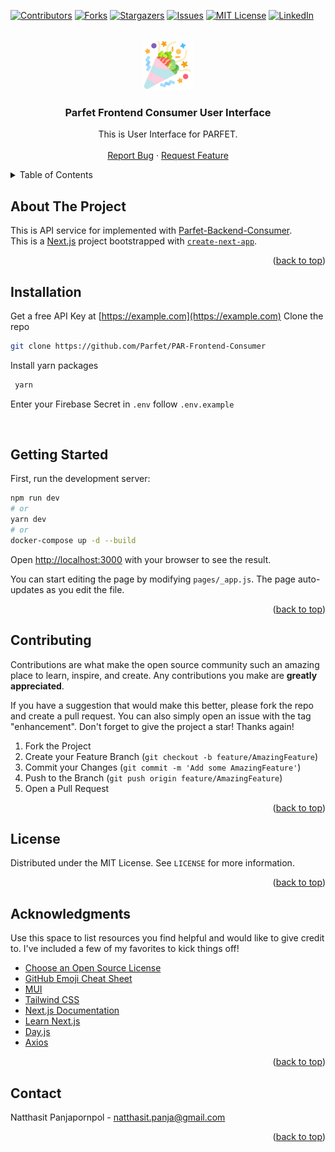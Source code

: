 <div id="top"></div>
<!--
*** Thanks for checking out the Best-README-Template. If you have a suggestion
*** that would make this better, please fork the repo and create a pull request
*** or simply open an issue with the tag "enhancement".
*** Don't forget to give the project a star!
*** Thanks again! Now go create something AMAZING! :D
-->



<!-- PROJECT SHIELDS -->
<!--
*** I'm using markdown "reference style" links for readability.
*** Reference links are enclosed in brackets [ ] instead of parentheses ( ).
*** See the bottom of this document for the declaration of the reference variables
*** for contributors-url, forks-url, etc. This is an optional, concise syntax you may use.
*** https://www.markdownguide.org/basic-syntax/#reference-style-links
-->
[![Contributors][contributors-shield]][contributors-url]
[![Forks][forks-shield]][forks-url]
[![Stargazers][stars-shield]][stars-url]
[![Issues][issues-shield]][issues-url]
[![MIT License][license-shield]][license-url]
[![LinkedIn][linkedin-shield]][linkedin-url]

<!-- PROJECT LOGO -->
<br />
<div align="center">
  <a href="https://github.com/Parfet/PAR-Frontend-Consumer">
    <img src="https://github.com/Parfet/PAR-Frontend-Consumer/blob/main/public/images/logo_parfet_512.png" alt="PARFET Logo" width="80" height="80">
  </a>

  <h3 align="center">Parfet Frontend Consumer User Interface</h3>

  <p align="center">
    This is User Interface for PARFET.
    <br />
    <br />
    <a href="https://github.com/Parfet/PAR-Frontend-Consumer/issues">Report Bug</a>
    ·
    <a href="https://github.com/Parfet/PAR-Frontend-Consumer/issues">Request Feature</a>
  </p>
</div>

<!-- TABLE OF CONTENTS -->
<details>
  <summary>Table of Contents</summary>
  <ol>
    <li>
      <a href="#about-the-project">About The Project</a>
    </li>
    <li>
      <a href="#installation">Installation</a>
      <a href="#getting-started">Getting Started</a>
    </li>
    <li><a href="#contributing">Contributing</a></li>
    <li><a href="#license">License</a></li>
    <li><a href="#acknowledgments">Acknowledgments</a></li>
    <li><a href="#contact">Contact</a></li>
  </ol>
</details>

<!-- ABOUT THE PROJECT -->
## About The Project

This is API service for implemented with [Parfet-Backend-Consumer](https://github.com/Parfet/PAR-Frontend-Consumer). <br />
This is a [Next.js](https://nextjs.org/) project bootstrapped with [`create-next-app`](https://github.com/vercel/next.js/tree/canary/packages/create-next-app).

<p align="right">(<a href="#top">back to top</a>)</p>

## Installation

Get a free API Key at [https://example.com](https://example.com)
Clone the repo
   ```sh
   git clone https://github.com/Parfet/PAR-Frontend-Consumer
   ```
Install yarn packages
   ```sh
    yarn
   ```
Enter your Firebase Secret in `.env` follow `.env.example`

<br>

## Getting Started

First, run the development server:

```bash
npm run dev
# or
yarn dev
# or
docker-compose up -d --build
```

Open [http://localhost:3000](http://localhost:3000) with your browser to see the result.

You can start editing the page by modifying `pages/_app.js`. The page auto-updates as you edit the file.

<p align="right">(<a href="#top">back to top</a>)</p>

<!-- CONTRIBUTING -->
## Contributing

Contributions are what make the open source community such an amazing place to learn, inspire, and create. Any contributions you make are **greatly appreciated**.

If you have a suggestion that would make this better, please fork the repo and create a pull request. You can also simply open an issue with the tag "enhancement".
Don't forget to give the project a star! Thanks again!

1. Fork the Project
2. Create your Feature Branch (`git checkout -b feature/AmazingFeature`)
3. Commit your Changes (`git commit -m 'Add some AmazingFeature'`)
4. Push to the Branch (`git push origin feature/AmazingFeature`)
5. Open a Pull Request

<p align="right">(<a href="#top">back to top</a>)</p>

<!-- LICENSE -->
## License

Distributed under the MIT License. See `LICENSE` for more information.

<p align="right">(<a href="#top">back to top</a>)</p>

<!-- ACKNOWLEDGMENTS -->
## Acknowledgments

Use this space to list resources you find helpful and would like to give credit to. I've included a few of my favorites to kick things off!

* [Choose an Open Source License](https://choosealicense.com)
* [GitHub Emoji Cheat Sheet](https://www.webpagefx.com/tools/emoji-cheat-sheet)
* [MUI](https://mui.com/)
* [Tailwind CSS](https://tailwindcss.com/)
* [Next.js Documentation](https://nextjs.org/docs)
* [Learn Next.js](https://nextjs.org/learn)
* [Day.js](https://day.js.org/)
* [Axios](https://github.com/axios/axios)

<p align="right">(<a href="#top">back to top</a>)</p>

<!-- CONTACT -->
## Contact

Natthasit Panjapornpol - natthasit.panja@gmail.com

<p align="right">(<a href="#top">back to top</a>)</p>

<!-- MARKDOWN LINKS & IMAGES -->
<!-- https://www.markdownguide.org/basic-syntax/#reference-style-links -->
[contributors-shield]: https://img.shields.io/github/contributors/parfet/PAR-Frontend-Consumer.svg?style=for-the-badge
[contributors-url]: https://github.com/parfet/PAR-Frontend-Consumer/graphs/contributors
[forks-shield]: https://img.shields.io/github/forks/parfet/PAR-Frontend-Consumer.svg?style=for-the-badge
[forks-url]: https://github.com/parfet/PAR-Frontend-Consumer/network/members
[stars-shield]: https://img.shields.io/github/stars/parfet/PAR-Frontend-Consumer.svg?style=for-the-badge
[stars-url]: https://github.com/parfet/PAR-Frontend-Consumer/stargazers
[issues-shield]: https://img.shields.io/github/issues/parfet/PAR-Frontend-Consumer.svg?style=for-the-badge
[issues-url]: https://github.com/parfet/PAR-Frontend-Consumer/issues
[license-shield]: https://img.shields.io/github/license/parfet/PAR-Frontend-Consumer.svg?style=for-the-badge
[license-url]: https://github.com/parfet/PAR-Frontend-Consumer/blob/main/LICENSE
[linkedin-shield]: https://img.shields.io/badge/-LinkedIn-black.svg?style=for-the-badge&logo=linkedin&colorB=555
[linkedin-url]: www.linkedin.com/in/natthasit-panjapornpol/